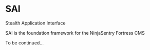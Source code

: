 # SAI
Stealth Application Interface

SAI is the foundation framework for the NinjaSentry Fortress CMS

To be continued...